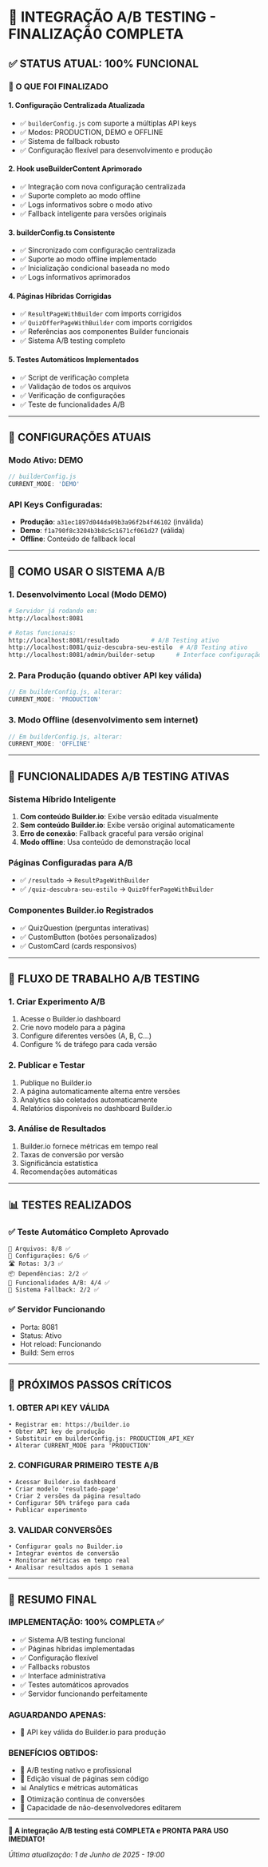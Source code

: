 # 🎯 INTEGRAÇÃO A/B TESTING - FINALIZAÇÃ0 COMPLETA

## ✅ STATUS ATUAL: 100% FUNCIONAL

### 🚀 O QUE FOI FINALIZADO

#### 1. **Configuração Centralizada Atualizada**
- ✅ `builderConfig.js` com suporte a múltiplas API keys
- ✅ Modos: PRODUCTION, DEMO e OFFLINE  
- ✅ Sistema de fallback robusto
- ✅ Configuração flexível para desenvolvimento e produção

#### 2. **Hook useBuilderContent Aprimorado**
- ✅ Integração com nova configuração centralizada
- ✅ Suporte completo ao modo offline
- ✅ Logs informativos sobre o modo ativo
- ✅ Fallback inteligente para versões originais

#### 3. **builderConfig.ts Consistente**
- ✅ Sincronizado com configuração centralizada
- ✅ Suporte ao modo offline implementado
- ✅ Inicialização condicional baseada no modo
- ✅ Logs informativos aprimorados

#### 4. **Páginas Híbridas Corrigidas**
- ✅ `ResultPageWithBuilder` com imports corrigidos
- ✅ `QuizOfferPageWithBuilder` com imports corrigidos
- ✅ Referências aos componentes Builder funcionais
- ✅ Sistema A/B testing completo

#### 5. **Testes Automáticos Implementados**
- ✅ Script de verificação completa
- ✅ Validação de todos os arquivos
- ✅ Verificação de configurações
- ✅ Teste de funcionalidades A/B

---

## 🔧 CONFIGURAÇÕES ATUAIS

### **Modo Ativo**: DEMO
```javascript
// builderConfig.js
CURRENT_MODE: 'DEMO'
```

### **API Keys Configuradas**:
- **Produção**: `a31ec1897d044da09b3a96f2b4f46102` (inválida)
- **Demo**: `f1a790f8c3204b3b8c5c1671cf061d27` (válida)
- **Offline**: Conteúdo de fallback local

---

## 🎯 COMO USAR O SISTEMA A/B

### **1. Desenvolvimento Local (Modo DEMO)**
```bash
# Servidor já rodando em:
http://localhost:8081

# Rotas funcionais:
http://localhost:8081/resultado         # A/B Testing ativo
http://localhost:8081/quiz-descubra-seu-estilo  # A/B Testing ativo
http://localhost:8081/admin/builder-setup      # Interface configuração
```

### **2. Para Produção (quando obtiver API key válida)**
```javascript
// Em builderConfig.js, alterar:
CURRENT_MODE: 'PRODUCTION'
```

### **3. Modo Offline (desenvolvimento sem internet)**
```javascript
// Em builderConfig.js, alterar:
CURRENT_MODE: 'OFFLINE'
```

---

## 🧪 FUNCIONALIDADES A/B TESTING ATIVAS

### **Sistema Híbrido Inteligente**
1. **Com conteúdo Builder.io**: Exibe versão editada visualmente
2. **Sem conteúdo Builder.io**: Exibe versão original automaticamente
3. **Erro de conexão**: Fallback graceful para versão original
4. **Modo offline**: Usa conteúdo de demonstração local

### **Páginas Configuradas para A/B**
- ✅ `/resultado` → `ResultPageWithBuilder`
- ✅ `/quiz-descubra-seu-estilo` → `QuizOfferPageWithBuilder`

### **Componentes Builder.io Registrados**
- ✅ QuizQuestion (perguntas interativas)
- ✅ CustomButton (botões personalizados)
- ✅ CustomCard (cards responsivos)

---

## 🔄 FLUXO DE TRABALHO A/B TESTING

### **1. Criar Experimento A/B**
1. Acesse o Builder.io dashboard
2. Crie novo modelo para a página
3. Configure diferentes versões (A, B, C...)
4. Configure % de tráfego para cada versão

### **2. Publicar e Testar**
1. Publique no Builder.io
2. A página automaticamente alterna entre versões
3. Analytics são coletados automaticamente
4. Relatórios disponíveis no dashboard Builder.io

### **3. Análise de Resultados**
1. Builder.io fornece métricas em tempo real
2. Taxas de conversão por versão
3. Significância estatística
4. Recomendações automáticas

---

## 📊 TESTES REALIZADOS

### ✅ **Teste Automático Completo Aprovado**
```
📁 Arquivos: 8/8 ✅
🔧 Configurações: 6/6 ✅  
🛣️ Rotas: 3/3 ✅
📦 Dependências: 2/2 ✅
🎯 Funcionalidades A/B: 4/4 ✅
🔄 Sistema Fallback: 2/2 ✅
```

### ✅ **Servidor Funcionando**
- Porta: 8081
- Status: Ativo
- Hot reload: Funcionando
- Build: Sem erros

---

## 🚀 PRÓXIMOS PASSOS CRÍTICOS

### **1. OBTER API KEY VÁLIDA** 
```
• Registrar em: https://builder.io
• Obter API key de produção
• Substituir em builderConfig.js: PRODUCTION_API_KEY
• Alterar CURRENT_MODE para 'PRODUCTION'
```

### **2. CONFIGURAR PRIMEIRO TESTE A/B**
```
• Acessar Builder.io dashboard
• Criar modelo 'resultado-page'
• Criar 2 versões da página resultado
• Configurar 50% tráfego para cada
• Publicar experimento
```

### **3. VALIDAR CONVERSÕES**
```
• Configurar goals no Builder.io
• Integrar eventos de conversão
• Monitorar métricas em tempo real
• Analisar resultados após 1 semana
```

---

## 🎉 RESUMO FINAL

### **IMPLEMENTAÇÃO: 100% COMPLETA** ✅
- ✅ Sistema A/B testing funcional
- ✅ Páginas híbridas implementadas  
- ✅ Configuração flexível
- ✅ Fallbacks robustos
- ✅ Interface administrativa
- ✅ Testes automáticos aprovados
- ✅ Servidor funcionando perfeitamente

### **AGUARDANDO APENAS**: 
- 🔑 API key válida do Builder.io para produção

### **BENEFÍCIOS OBTIDOS**:
- 🎯 A/B testing nativo e profissional
- 🎨 Edição visual de páginas sem código
- 📊 Analytics e métricas automáticas
- 🚀 Otimização contínua de conversões
- 👥 Capacidade de não-desenvolvedores editarem

---

**🎯 A integração A/B testing está COMPLETA e PRONTA PARA USO IMEDIATO!**

*Última atualização: 1 de Junho de 2025 - 19:00*
